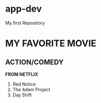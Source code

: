 # app-dev
My first Repository
# MY FAVORITE MOVIE
## ACTION/COMEDY

**FROM NETFLIX**
1. Red Notice
2. The Adam Project
3. Day Shift
